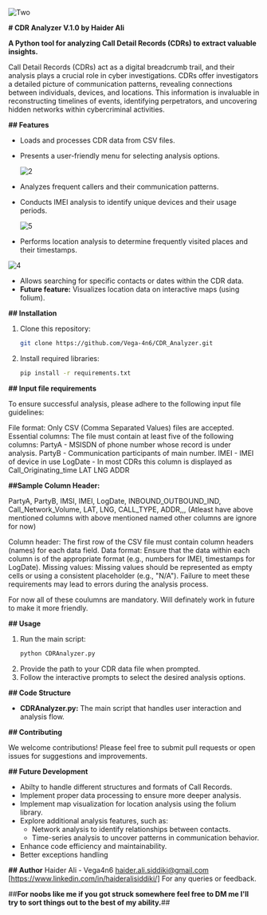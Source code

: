 
![Two](https://github.com/Vega-4n6/CDR_Analyzer/assets/84527483/0aec2d3d-0892-4dc3-8641-08c57d9274c2)


**# CDR Analyzer V.1.0 by Haider Ali**

**A Python tool for analyzing Call Detail Records (CDRs) to extract valuable insights.**

Call Detail Records (CDRs) act as a digital breadcrumb trail, and their analysis plays a crucial role in cyber investigations. CDRs offer investigators a detailed picture of communication patterns, revealing connections between individuals, devices, and locations. This information is invaluable in reconstructing timelines of events, identifying perpetrators, and uncovering hidden networks within cybercriminal activities.

**## Features**

- Loads and processes CDR data from CSV files.
- Presents a user-friendly menu for selecting analysis options.

  ![2](https://github.com/Vega-4n6/CDR_Analyzer/assets/84527483/261c1331-ffed-460e-98a0-db760673cb0a)

- Analyzes frequent callers and their communication patterns.
- Conducts IMEI analysis to identify unique devices and their usage periods.


  ![5](https://github.com/Vega-4n6/CDR_Analyzer/assets/84527483/ffe2c32d-6e82-413d-b34f-b2bf4dd7fadc)

- Performs location analysis to determine frequently visited places and their timestamps.

![4](https://github.com/Vega-4n6/CDR_Analyzer/assets/84527483/0a799eec-da33-403e-9d8b-0489e5047b0a)

  
- Allows searching for specific contacts or dates within the CDR data.
- **Future feature:** Visualizes location data on interactive maps (using folium).

**## Installation**

1. Clone this repository:
   ```bash
   git clone https://github.com/Vega-4n6/CDR_Analyzer.git
   ```
2. Install required libraries:
   ```bash
   pip install -r requirements.txt
   ```
**## Input file requirements**

To ensure successful analysis, please adhere to the following input file guidelines:

File format: Only CSV (Comma Separated Values) files are accepted.
Essential columns: The file must contain at least five of the following columns:
PartyA    - MSISDN of phone number whose record is under analysis.
PartyB    - Communication participants of main number. 
IMEI      - IMEI of device in use
LogDate   - In most CDRs this column is displayed as Call_Originating_time 
LAT
LNG
ADDR

**##Sample Column Header:** 

PartyA,   PartyB,   IMSI,   IMEI,   LogDate,   INBOUND_OUTBOUND_IND,   Call_Network_Volume,   LAT,   LNG,   CALL_TYPE,   ADDR,,, 
(Atleast have above mentioned columns with above mentioned named other columns are ignore for now)

Column header: The first row of the CSV file must contain column headers (names) for each data field.
Data format: Ensure that the data within each column is of the appropriate format (e.g., numbers for IMEI, timestamps for LogDate).
Missing values: Missing values should be represented as empty cells or using a consistent placeholder (e.g., "N/A").
Failure to meet these requirements may lead to errors during the analysis process.

For now all of these coulumns are mandatory. Will definately work in future to make it more friendly.

**## Usage**

1. Run the main script:
   ```bash
   python CDRAnalyzer.py
   ```
2. Provide the path to your CDR data file when prompted.
3. Follow the interactive prompts to select the desired analysis options.

**## Code Structure**

- **CDRAnalyzer.py:** The main script that handles user interaction and analysis flow.

**## Contributing**

We welcome contributions! Please feel free to submit pull requests or open issues for suggestions and improvements.

**## Future Development**

- Abilty to handle different structures and formats of Call Records.
- Implement proper data processing to ensure more deeper analysis.
- Implement map visualization for location analysis using the folium library.
- Explore additional analysis features, such as:
    - Network analysis to identify relationships between contacts.
    - Time-series analysis to uncover patterns in communication behavior.
- Enhance code efficiency and maintainability.
- Better exceptions handling
  
**## Author**
Haider Ali - Vega4n6
haider.ali.siddiki@gmail.com
[https://www.linkedin.com/in/haideralisiddiki/]
For any queries or feedback.


##**For noobs like me if you got struck somewhere feel free to DM me I'll try to sort things out to the best of my ability.**##

